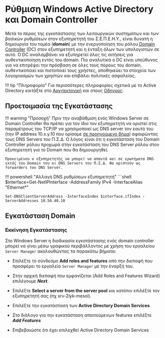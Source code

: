 # Ρύθμιση Windows Active Directory και Domain Controller

Μετά το πέρας της εγκατάστασης των λειτουργικών συστημάτων και των βασικών
ρυθμίσεων στον εξυπηρετητή του Σ.Ε.Π.Ε.Η.Υ., είναι δυνατή η δημιουργία του
τομέα (**domain**) με την ενεργοποίηση του ρόλου [Domain Controller](https://docs.microsoft.com/en-us/openspecs/windows_protocols/ms-authsod/c4012a57-16a9-42eb-8f64-aa9e04698dca) (DC)
στον εξυπηρετητή και η ένταξη όλων των υπολογιστών σε αυτό. Ο DC αναλαμβάνει να
εξυπηρετεί όλες τις αιτήσεις για αυθεντικοποίηση εντός του domain. Πιο
αναλυτικά ο DC είναι υπεύθυνος για να επιτρέψει την πρόσβαση σε όλες τους
πόρους του domain, αυθεντικοποιεί και πιστοποιεί τους χρήστες, αποθηκεύει τα
στοιχεία των λογαριασμών των χρηστών και επιβάλει πολιτικές ασφαλείας.

!!! tip "Πληροφορία"
    Για περισσότερες πληροφορίες σχετικά με το Active Directory κοιτάξτε στο [Αρχιτεκτονική](../architecture.md) και στους [Οδηγούς](../guides.md).

## Προετοιμασία της Εγκατάστασης

!!! warning "Προσοχή"
    Πριν την αναβάθμιση ενός Windows Server σε Domain Controller θα πρέπει για
    τον ίδιο τον εξυπηρετητή να οριστεί στις παραμέτρους του TCP/IP να
    χρησιμοποιεί ως DNS server τον εαυτό του (την IP address 10.x.y.10 που
    ορίσαμε [σε προηγούμενο βήμα](../server-installation/index.md#server-ip-dns-settings)) αφαιρώντας τους DNS Servers του Π.Σ.Δ. Ο λόγος
    είναι ότι η εγκατάσταση του Domain Controller ρόλου προχωρά στην
    εγκατάσταση του DNS Server ρόλου στον εξυπηρετητή για το Domain που θα
    δημιουργηθεί.
    
    Προκειμένου ο εξυπηρετητής να μπορεί να απαντά και σε ερωτήματα DNS εκτός του Domain του οι DNS Servers του Π.Σ.Δ. θα οριστούν ως forwarders του DNS Server.

!!! powershell "Αλλαγή DNS ρυθμίσεων εξυπηρετητή"
    ```shell
    $interface=Get-NetIPInterface -AddressFamily IPv4 -InterfaceAlias "Ethernet*"
        
    Set-DNSClientServerAddress -InterfaceIndex $interface.ifIndex -ServerAddresses 10.50.40.10

## Εγκατάσταση Domain

### Εκκίνηση Εγκατάστασης

Στο Windows Server η διαδικασία εγκατάστασης ενός domain controller μπορεί
να γίνει μέσω γραφικού περιβάλλοντος με χρήση του εργαλείου ```Server Manager``` ακολουθώντας τα παρακάτω βήματα:

- Επιλέξτε το σύνδεσμο **Add roles and features** από την διεπαφή που προσφέρει το εργαλείο ```Server Manager``` με την έναρξή του.

- Στην αρχική διεπαφή που εμφανίζεται (Add Roles and Features Wizard) επιλέγουμε ***Next***.

- Επιλέξτε **Select a server from the server pool** και κατόπιν επιλέξτε τον εξυπηρετητή σας (πχ srv-2lyk-mesol).

- Επιλέξτε την εγκατάσταση των **Active Directory Domain Services**.

- Στο διάλογο για την εγκατάσταση απαιτούμενων features επιλέξτε ***Add Features***

- Επιβεβαιώστε ότι έχει επιλεχθεί  Active Directory Domain Services



